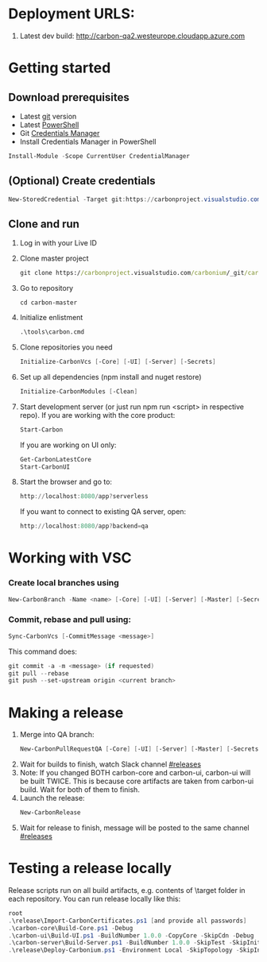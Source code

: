 # Deployment URLS:
1. Latest dev build: http://carbon-qa2.westeurope.cloudapp.azure.com

# Getting started

## Download prerequisites
- Latest [git](https://git-scm.com/downloads) version
- Latest [PowerShell](https://www.microsoft.com/en-us/download/details.aspx?id=50395)
- Git [Credentials Manager](https://github.com/Microsoft/Git-Credential-Manager-for-Windows/releases/tag/v1.7.0)
- Install Credentials Manager in PowerShell
```PowerShell
Install-Module -Scope CurrentUser CredentialManager
```

## (Optional) Create credentials
```PowerShell
New-StoredCredential -Target git:https://carbonproject.visualstudio.com -UserName Token -Password <Your token> -Type Generic -Persist LocalMachine
```

## Clone and run
1. Log in with your Live ID
2. Clone master project
    ```cmd
    git clone https://carbonproject.visualstudio.com/carbonium/_git/carbon-master
    ```
3. Go to repository
    ```
    cd carbon-master
    ```
4. Initialize enlistment
    ```cmd
    .\tools\carbon.cmd
    ```
5. Clone repositories you need
    ```PowerShell
    Initialize-CarbonVcs [-Core] [-UI] [-Server] [-Secrets]
    ```
6. Set up all dependencies (npm install and nuget restore)
    ```PowerShell
    Initialize-CarbonModules [-Clean]
    ```
7. Start development server (or just run npm run &lt;script&gt; in respective repo).
   If you are working with the core product:
    ```PowerShell
    Start-Carbon
    ```
    If you are working on UI only:
    ```PowerShell
    Get-CarbonLatestCore
    Start-CarbonUI
    ```
    
8. Start the browser and go to:
   ```PowerShell
   http://localhost:8080/app?serverless
   ```
   If you want to connect to existing QA server, open:
   ```PowerShell
   http://localhost:8080/app?backend=qa
   ```    
        
# Working with VSC
### Create local branches using
```PowerShell
New-CarbonBranch -Name <name> [-Core] [-UI] [-Server] [-Master] [-Secrets]
```

### Commit, rebase and pull using:
```PowerShell
Sync-CarbonVcs [-CommitMessage <message>]
```
This command does:
```PowerShell
git commit -a -m <message> (if requested)
git pull --rebase
git push --set-upstream origin <current branch>
```

# Making a release
1. Merge into QA branch:
    ```PowerShell
    New-CarbonPullRequestQA [-Core] [-UI] [-Server] [-Master] [-Secrets]
    ```
2. Wait for builds to finish, watch Slack channel [#releases](https://project-panda.slack.com/messages/releases/)
3. Note: If you changed BOTH carbon-core and carbon-ui, carbon-ui will be built TWICE. 
This is because core artifacts are taken from carbon-ui build. Wait for both of them to finish.
4. Launch the release:
    ```PowerShell
    New-CarbonRelease
    ```      
5. Wait for release to finish, message will be posted to the same channel [#releases](https://project-panda.slack.com/messages/releases/)

# Testing a release locally
Release scripts run on all build artifacts, e.g. contents of \target folder in each repository.
You can run release locally like this:
```PowerShell
root
.\release\Import-CarbonCertificates.ps1 [and provide all passwords]
.\carbon-core\Build-Core.ps1 -Debug
.\carbon-ui\Build-UI.ps1 -BuildNumber 1.0.0 -CopyCore -SkipCdn -Debug
.\carbon-server\Build-Server.ps1 -BuildNumber 1.0.0 -SkipTest -SkipInit
.\release\Deploy-Carbonium.ps1 -Environment Local -SkipTopology -SkipInit
```